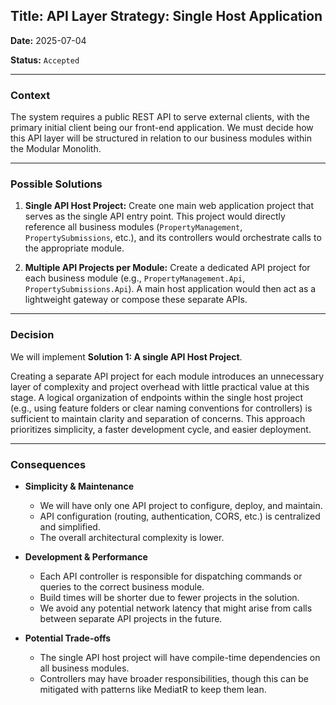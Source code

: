 ## **Title: API Layer Strategy: Single Host Application**

**Date:** 2025-07-04

**Status:** `Accepted`

---

### **Context**

The system requires a public REST API to serve external clients, with the primary initial client being our front-end application. We must decide how this API layer will be structured in relation to our business modules within the Modular Monolith.

---

### **Possible Solutions**

1. **Single API Host Project:** Create one main web application project that serves as the single API entry point. This project would directly reference all business modules (`PropertyManagement`, `PropertySubmissions`, etc.), and its controllers would orchestrate calls to the appropriate module.
    
2. **Multiple API Projects per Module:** Create a dedicated API project for each business module (e.g., `PropertyManagement.Api`, `PropertySubmissions.Api`). A main host application would then act as a lightweight gateway or compose these separate APIs.
    

---

### **Decision**

We will implement **Solution 1: A single API Host Project**.

Creating a separate API project for each module introduces an unnecessary layer of complexity and project overhead with little practical value at this stage. A logical organization of endpoints within the single host project (e.g., using feature folders or clear naming conventions for controllers) is sufficient to maintain clarity and separation of concerns. This approach prioritizes simplicity, a faster development cycle, and easier deployment.

---

### **Consequences**

- **Simplicity & Maintenance**
    
    - We will have only one API project to configure, deploy, and maintain.
    - API configuration (routing, authentication, CORS, etc.) is centralized and simplified.
    - The overall architectural complexity is lower.
- **Development & Performance**
    
    - Each API controller is responsible for dispatching commands or queries to the correct business module.
    - Build times will be shorter due to fewer projects in the solution.
    - We avoid any potential network latency that might arise from calls between separate API projects in the future.
- **Potential Trade-offs**
    
    - The single API host project will have compile-time dependencies on all business modules.
    - Controllers may have broader responsibilities, though this can be mitigated with patterns like MediatR to keep them lean.